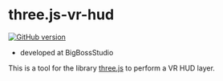 # three.js-vr-hud

[![GitHub version](https://badge.fury.io/gh/trinketmage%2Fthree.js-vr-hud.svg)](https://badge.fury.io/gh/trinketmage%2Fthree.js-vr-hud)

* developed at BigBossStudio

This is a tool for the library [three.js](http://threejs.org/) to perform a VR HUD layer.